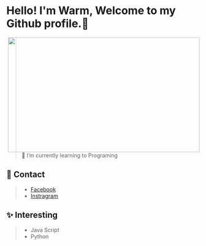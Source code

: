 # Hello! I'm Warm, Welcome to my Github profile.👋

<img align="right" width="500px" height="300px" src="https://media.tenor.com/lTtlX5xlfmgAAAAC/nyan-cat.gif"></img>

>🌱 I’m currently learning to Programing

## 💬 Contact
> - [Facebook](https://www.facebook.com/)<br>
> - [Instragram](https://www.instagram.com/)<br>

## ✨ Interesting
> - Java Script<br>
> - Python<br>



<!--
**meowlity/Mineney** is a ✨ _special_ ✨ repository because its `README.md` (this file) appears on your GitHub profile.

Here are some ideas to get you started:

- 🔭 I’m currently working on ...
- 🌱 I’m currently learning ...
- 👯 I’m looking to collaborate on ...
- 🤔 I’m looking for help with ...
- 💬 Ask me about ...
- 📫 How to reach me: ...
- 😄 Pronouns: ...
- ⚡ Fun fact: ...
-->
